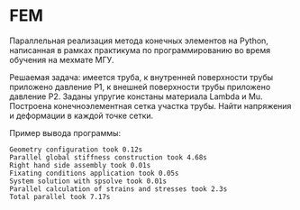 # FEM
Параллельная реализация метода конечных элементов на Python, написанная в рамках практикума по программированию во время обучения на мехмате МГУ.


Решаемая задача: имеется труба, к внутренней поверхности трубы приложено давление P1, к внешней поверхности трубы приложено давление P2. Заданы упругие констаны материала Lambda и Mu. Построена конечноэлементная сетка участка трубы. Найти напряжения и деформации в каждой точке сетки.


Пример вывода программы:
```
Geometry configuration took 0.12s
Parallel global stiffness construction took 4.68s
Right hand side assembly took 0.01s
Fixating conditions application took 0.05s
System solution with spsolve took 0.01s
Parallel calculation of strains and stresses took 2.3s
Total parallel took 7.17s
```
